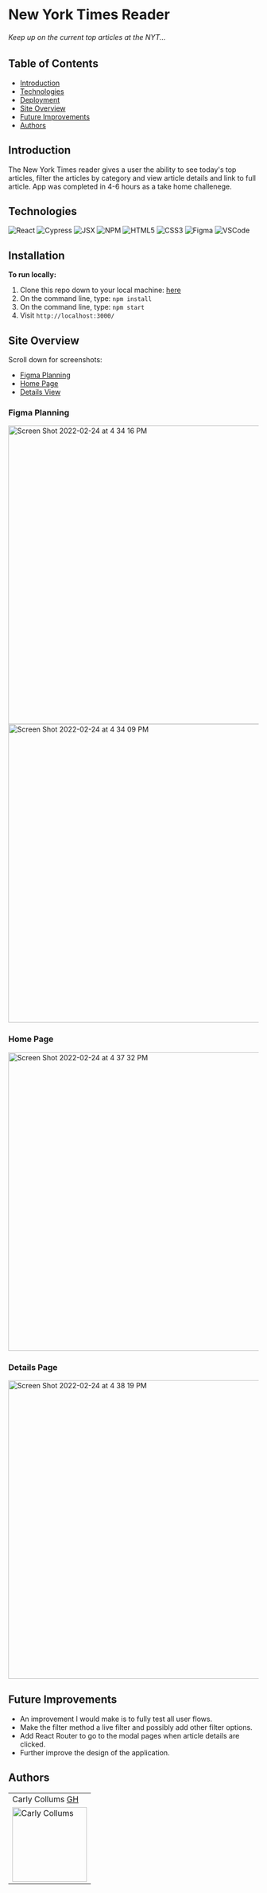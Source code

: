 # New York Times Reader

###### Keep up on the current top articles at the NYT...

## Table of Contents
  - [Introduction](#Introduction)  
  - [Technologies](#Technologies)
  - [Deployment](#Deployment)
  - [Site Overview](#Site-Overview)
  - [Future Improvements](#Future-Improvements)
  - [Authors](#Authors)

## Introduction 
The New York Times reader gives a user the ability to see today's top articles, filter the articles by category and view article details and link to full article. App was completed in 4-6 hours as a take home challenege. 


## Technologies
![React](https://img.shields.io/badge/react-%2320232a.svg?style=for-the-badge&logo=react&logoColor=%2361DAFB)
![Cypress](https://img.shields.io/badge/-cypress-black?logo=cypress&logoColor=white&style=for-the-badge)
![JSX](https://img.shields.io/badge/-jsx-302f2f?logo=javascript&logoColor=9428cb&style=for-the-badge)
![NPM](https://img.shields.io/badge/NPM-%23000000.svg?style=for-the-badge&logo=npm&logoColor=white)
![HTML5](https://img.shields.io/badge/HTML5-E34F26?style=for-the-badge&logo=html5&logoColor=white)
![CSS3](https://img.shields.io/badge/CSS3-1572B6?style=for-the-badge&logo=css3&logoColor=white)
![Figma](https://img.shields.io/badge/figma-%23F24E1E.svg?style=for-the-badge&logo=figma&logoColor=white)
![VSCode](https://img.shields.io/badge/-VSCode-2C2C32?logo=visual-studio-code&logoColor=007ACC&style=for-the-badge)


## Installation

**To run locally:**
1. Clone this repo down to your local machine: [here](https://github.com/Puzzle-Capstone/puzzlrs-ui)
2. On the command line, type: `npm install`
3. On the command line, type: `npm start`
4. Visit `http://localhost:3000/`
 
## Site Overview 

Scroll down for screenshots:
- [Figma Planning](#Figma-Planning)
- [Home Page](#Home-Page)
- [Details View](#Details-View)


### Figma Planning 
<img width="600" alt="Screen Shot 2022-02-24 at 4 34 16 PM" src="https://user-images.githubusercontent.com/86894344/155625368-98cc5478-f549-47eb-85b6-4fba802d3d06.png">


<img width="600" alt="Screen Shot 2022-02-24 at 4 34 09 PM" src="https://user-images.githubusercontent.com/86894344/155625380-00049a27-3ff0-472e-b052-33e483a3ef60.png">


### Home Page 
<img width="600" alt="Screen Shot 2022-02-24 at 4 37 32 PM" src="https://user-images.githubusercontent.com/86894344/155625597-6179af2b-d3cc-41d4-b753-e7cea8928ffe.png">



### Details Page   

<img width="600" alt="Screen Shot 2022-02-24 at 4 38 19 PM" src="https://user-images.githubusercontent.com/86894344/155625600-7ca30615-4bc2-437a-ae6a-54cc8db79f8d.png">

## Future Improvements

- An improvement I would make is to fully test all user flows. 
- Make the filter method a live filter and possibly add other filter options. 
- Add React Router to go to the modal pages when article details are clicked. 
- Further improve the design of the application. 


## Authors 

<table>
    <tr>
        <td> Carly Collums <a href="https://github.com/ccollums">GH</td>
    </tr>
<td><img src="https://avatars.githubusercontent.com/u/86894344?v=4" alt="Carly Collums"
 width="150" height="auto" /></td>
</table>
  
